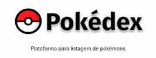 <p align="center">
  <img alt="Pokedex logo" src="./img//images/logo.svg" width="400px" />
</p>
<p align="center" fontSize="60px">
  Plataforma para listagem de pokémons
</p>
